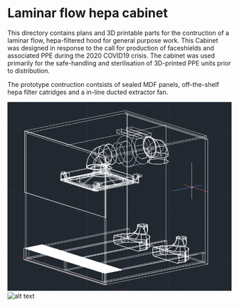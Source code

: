 # Laminar flow hepa cabinet

This directory contains plans and 3D printable parts for the contruction of a laminar flow, hepa-filtered hood for general purpose work. This Cabinet was designed in response to the call for production of faceshields and associated PPE during the 2020 COVID19 crisis. The cabinet was used primarily for the safe-handling and sterilisation of 3D-printed PPE units prior to distribution. 

The prototype contruction contsists of sealed MDF panels, off-the-shelf hepa filter catridges and a in-line ducted extractor fan. 

![alt text](https://github.com/haniffalab/HL_open_source_hardware/blob/main/8_HL_Laminar_flow_hepa_hood/Screenshot%202021-01-27%20at%2019.49.07.png)
![alt text](https://github.com/haniffalab/HL_open_source_hardware/blob/main/8_HL_Laminar_flow_hepa_hood/20201021_211304.jpg)
